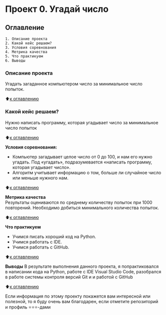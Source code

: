 # Проект 0. Угадай число

## Оглавление  
    1. Описание проекта
    2. Какой кейс решаем?
    3. Условия соревнования
    4. Метрика качества
    5. Что практикуем    
    6. Выводы

### Описание проекта    
Угадать загаданное компьютером число за минимальное число попыток.

:arrow_up:[к оглавлению](_)


### Какой кейс решаем?    
Нужно написать программу, которая угадывает число за минимальное число попыток

:arrow_up:[к оглавлению](.README.md#Оглавление)

**Условия соревнования:**  
- Компьютер загадывает целое число от 0 до 100, и нам его нужно угадать. Под «угадать», подразумевается «написать программу, которая угадывает число».
- Алгоритм учитывает информацию о том, больше ли случайное число или меньше нужного нам.

:arrow_up:[к оглавлению](.README.md#Оглавление)

**Метрика качества**     
Результаты оцениваются по среднему количеству попыток при 1000 повторений. Необходимо добиться минимального количества попыток.

:arrow_up:[к оглавлению](.README.md#Оглавление)

**Что практикуем**     
- Учимся писать хороший код на Python.
- Учимся работать с IDE.
- Учимся работать с GitHub.

:arrow_up:[к оглавлению](.README.md#Оглавление)

**Выводы**
В результате выполнения данного проекта, я попрактиковался в написании кода на Python, работе с IDE Visual Studio Code, разобрался в работе системы контроля версий Git и и работой с GitHub

:arrow_up:[к оглавлению](.README.md#Оглавление)


Если информация по этому проекту покажется вам интересной или полезной, то я буду очень вам благодарен, если отметите репозиторий и профиль ⭐️⭐️⭐️-дами